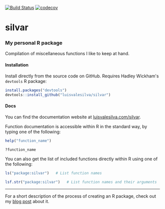 [![Build Status](https://travis-ci.org/luisvalesilva/silvar.svg?branch=master)](https://travis-ci.org/luisvalesilva/silvar) [![codecov](https://codecov.io/github/luisvalesilva/silvar/branch/master/graphs/badge.svg)](https://codecov.io/github/luisvalesilva/silvar)

# silvar
### My personal R package

Compilation of miscellaneous functions I like to keep at hand.

#### Installation

Install directly from the source code on GitHub. Requires Hadley Wickham's
`devtools` R package:
``` r
install.packages("devtools")
devtools::install_github("luisvalesilva/silvar")
```

#### Docs

You can find the documentation website at 
[luisvalesilva.com/silvar](http://luisvalesilva.com/silvar).

Function documentation is accessible within R in the standard way, by typing one
of the following:

``` r
help("function_name")

?function_name
```

You can also get the list of included functions directly within R using one of the following:

``` r
ls("package:silvar")   # List function names

lsf.str("package:silvar")   # List function names and their arguments
```

---

For a short description of the process of creating an R package, check out my
[blog post](http://luisvalesilva.com/datasimple/r_packages.html) about it.
